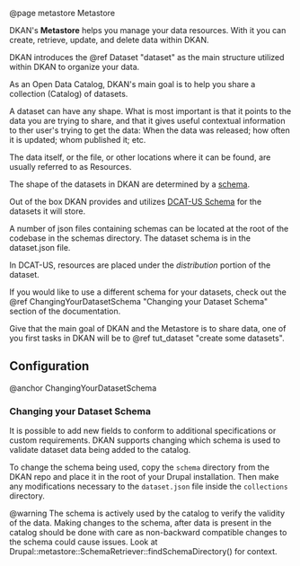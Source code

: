 @page metastore Metastore

DKAN's **Metastore** helps you manage your data resources. With it you can create, retrieve, update, and delete data within DKAN.

DKAN introduces the @ref Dataset "dataset" as the main structure utilized within DKAN to organize your data.

As an Open Data Catalog, DKAN's main goal is to help you share a collection (Catalog) of datasets.

A dataset can have any shape. What is most important is that it points to the data you are trying to share, and that it gives useful contextual information to ther user's trying to get the data: When the data was released; how often it is updated; whom published it; etc.

The data itself, or the file, or other locations where it can be found, are usually referred to as Resources.

The shape of the datasets in DKAN are determined by a [schema](https://json-schema.org/).

Out of the box DKAN provides and utilizes [DCAT-US Schema](https://resources.data.gov/resources/dcat-us/) for the datasets it will store.

A number of json files containing schemas can be located at the root of the codebase in the schemas directory. The dataset schema is in the dataset.json file.

In DCAT-US, resources are placed under the *distribution* portion of the dataset.

If you would like to use a different schema for your datasets, check out the @ref ChangingYourDatasetSchema "Changing your Dataset Schema" section of the documentation.

Give that the main goal of DKAN and the Metastore is to share data, one of you first tasks in DKAN will be to @ref tut_dataset "create some datasets".

## Configuration
@anchor ChangingYourDatasetSchema
### Changing your Dataset Schema
It is possible to add new fields to conform to additional specifications or custom requirements. DKAN supports changing which schema is used to validate dataset data being added to the catalog.

To change the schema being used, copy the `schema` directory from the DKAN repo and place it in the root of your Drupal installation. Then make any modifications necessary to the `dataset.json` file inside the `collections` directory.

@warning
  The schema is actively used by the catalog to verify the validity of the data. Making changes to the schema, after data is present in the catalog should be done with care as non-backward compatible changes to the schema could cause issues. Look at Drupal::metastore::SchemaRetriever::findSchemaDirectory() for context.
